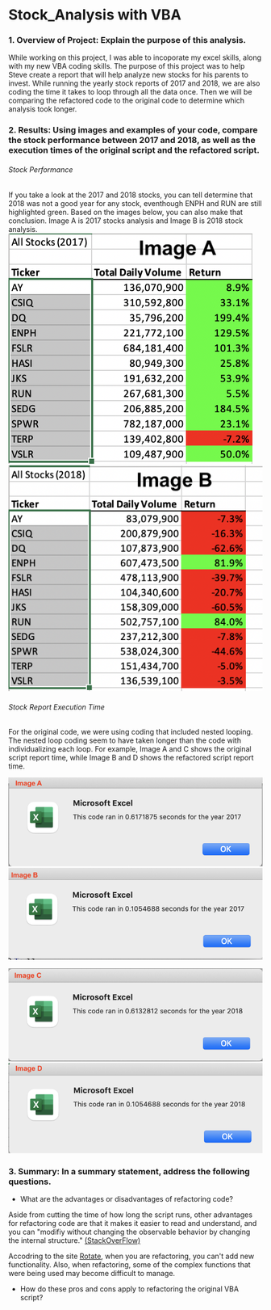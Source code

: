 # Stock_Analysis with VBA


### 1. Overview of Project: Explain the purpose of this analysis.

While working on this project, I was able to incoporate my excel skills, along with my new VBA coding skills. The purpose of this project was to help Steve create a report that will help analyze new stocks for his parents to invest. While running the yearly stock reports of 2017 and 2018, we are also coding the time it takes to loop through all the data once. Then we will be comparing the refactored code to the original code to determine which analysis took longer.

### 2. Results: Using images and examples of your code, compare the stock performance between 2017 and 2018, as well as the execution times of the original script and the refactored script.
###### Stock Performance
 If you take a look at the 2017 and 2018 stocks, you can tell determine that 2018 was not a good year for any stock, eventhough ENPH and RUN are still highlighted green. Based on the images below, you can also make that conclusion. Image A is 2017 stocks analysis and Image B is 2018 stock analysis.
![alt text](https://github.com/mquimi/Stock_Analysis/blob/main/Resources/2017_Stocks.png) 
![alt text](https://github.com/mquimi/Stock_Analysis/blob/main/Resources/2018_Stocks.png)


###### Stock Report Execution Time
For the original code, we were using coding that included nested looping. The nested loop coding seem to have taken longer than the code with individualizing each loop. For example, Image A and C shows the original script report time, while Image B and D shows the refactored script report time. 

![alt text](https://github.com/mquimi/Stock_Analysis/blob/main/Resources/VBA_Challenge_2017_GS.png)
![alt text](https://github.com/mquimi/Stock_Analysis/blob/main/Resources/VBA_Challenge_2017.png)

![alt text](https://github.com/mquimi/Stock_Analysis/blob/main/Resources/VBA_Challenge_2018_GS.png)
![alt text](https://github.com/mquimi/Stock_Analysis/blob/main/Resources/VBA_Challenge_2018.png)

### 3. Summary: In a summary statement, address the following questions.
- What are the advantages or disadvantages of refactoring code?

Aside from cutting the time of how long the script runs, other advantages for refactoring code are that it makes it easier to read and understand, and you can "modifiy without changing the observable behavior by changing the internal structure." [(StackOverFlow)](https://stackoverflow.com/questions/43983284/what-are-the-advantages-and-disadvantages-of-refactoring-code-smell-in-software)

Accodring to the site [Rotate](https://rotate.cc/should-you-refactor-or-rewrite-your-code/), when you are refactoring, you can't add new functionality. Also, when refactoring, some of the complex functions that were being used may become difficult to manage.

- How do these pros and cons apply to refactoring the original VBA script?

